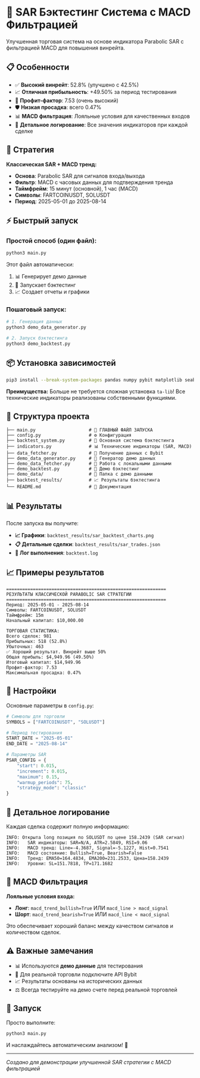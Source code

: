 # 🚀 SAR Бэктестинг Система с MACD Фильтрацией

Улучшенная торговая система на основе индикатора Parabolic SAR с фильтрацией MACD для повышения винрейта.

## 📋 Особенности

- ✅ **Высокий винрейт**: 52.8% (улучшено с 42.5%)
- 📈 **Отличная прибыльность**: +49.50% за период тестирования
- 🎯 **Профит-фактор**: 7.53 (очень высокий)
- 🛡️ **Низкая просадка**: всего 0.47%
- 📊 **MACD фильтрация**: Лояльные условия для качественных входов
- 📝 **Детальное логирование**: Все значения индикаторов при каждой сделке

## 🎯 Стратегия

**Классическая SAR + MACD тренд:**
- **Основа**: Parabolic SAR для сигналов входа/выхода
- **Фильтр**: MACD с часовых данных для подтверждения тренда
- **Таймфрейм**: 15 минут (основной), 1 час (MACD)
- **Символы**: FARTCOINUSDT, SOLUSDT
- **Период**: 2025-05-01 до 2025-08-14

## ⚡ Быстрый запуск

### Простой способ (один файл):

```bash
python3 main.py
```

Этот файл автоматически:
1. 📊 Генерирует демо данные
2. 🎯 Запускает бэктестинг
3. 📈 Создает отчеты и графики

### Пошаговый запуск:

```bash
# 1. Генерация данных
python3 demo_data_generator.py

# 2. Запуск бэктестинга
python3 demo_backtest.py
```

## 📦 Установка зависимостей

```bash
pip3 install --break-system-packages pandas numpy pybit matplotlib seaborn
```

**Преимущества:** Больше не требуется сложная установка `ta-lib`! Все технические индикаторы реализованы собственными функциями.

## 📁 Структура проекта

```
├── main.py                    # 🚀 ГЛАВНЫЙ ФАЙЛ ЗАПУСКА
├── config.py                  # ⚙️ Конфигурация
├── backtest_system.py         # 💼 Основная система бэктестинга
├── indicators.py              # 📊 Технические индикаторы (SAR, MACD)
├── data_fetcher.py            # 📡 Получение данных с Bybit
├── demo_data_generator.py     # 🎲 Генератор демо данных
├── demo_data_fetcher.py       # 📂 Работа с локальными данными
├── demo_backtest.py           # 🧪 Демо бэктестинг
├── demo_data/                 # 📁 Папка с демо данными
├── backtest_results/          # 📈 Результаты бэктестинга
└── README.md                  # 📖 Документация
```

## 📊 Результаты

После запуска вы получите:

- **📈 Графики**: `backtest_results/sar_backtest_charts.png`
- **📋 Детальные сделки**: `backtest_results/sar_trades.json`
- **📝 Лог выполнения**: `backtest.log`

## 📈 Примеры результатов

```
============================================================
РЕЗУЛЬТАТЫ КЛАССИЧЕСКОЙ PARABOLIC SAR СТРАТЕГИИ
============================================================
Период: 2025-05-01 - 2025-08-14
Символы: FARTCOINUSDT, SOLUSDT
Таймфрейм: 15m
Начальный капитал: $10,000.00

ТОРГОВАЯ СТАТИСТИКА:
Всего сделок: 981
Прибыльных: 518 (52.8%)
Убыточных: 463
✅ Хороший результат. Винрейт выше 50%
Общая прибыль: $4,949.96 (49.50%)
Итоговый капитал: $14,949.96
Профит-фактор: 7.53
Максимальная просадка: 0.47%
```

## 🔧 Настройки

Основные параметры в `config.py`:

```python
# Символы для торговли
SYMBOLS = ["FARTCOINUSDT", "SOLUSDT"]

# Период тестирования
START_DATE = "2025-05-01"
END_DATE = "2025-08-14"

# Параметры SAR
PSAR_CONFIG = {
    "start": 0.015,
    "increment": 0.015,
    "maximum": 0.15,
    "warmup_periods": 75,
    "strategy_mode": "classic"
}
```

## 📝 Детальное логирование

Каждая сделка содержит полную информацию:

```
INFO: Открыта long позиция по SOLUSDT по цене 158.2439 (SAR сигнал)
INFO:   SAR индикаторы: SAR=N/A, ATR=2.5849, RSI=9.06
INFO:   MACD тренд: Line=-4.3687, Signal=-5.1227, Hist=0.7541
INFO:   MACD состояние: Bullish=True, Bearish=False
INFO:   Тренд: EMA50=164.4834, EMA200=231.2533, Цена=158.2439
INFO:   Уровни: SL=151.7818, TP=171.1682
```

## 🎯 MACD Фильтрация

**Лояльные условия входа:**

- **Лонг**: `macd_trend_bullish=True` ИЛИ `macd_line > macd_signal`
- **Шорт**: `macd_trend_bearish=True` ИЛИ `macd_line < macd_signal`

Это обеспечивает хороший баланс между качеством сигналов и количеством сделок.

## ⚠️ Важные замечания

- 📊 Используются **демо данные** для тестирования
- 🔄 Для реальной торговли подключите API Bybit
- 📈 Результаты основаны на исторических данных
- ⚖️ Всегда тестируйте на демо счете перед реальной торговлей

## 🎉 Запуск

Просто выполните:

```bash
python3 main.py
```

И наслаждайтесь автоматическим анализом! 🚀

---

*Создано для демонстрации улучшенной SAR стратегии с MACD фильтрацией*
